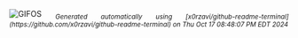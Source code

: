 <div align="justify">
<picture>
    <source media="(prefers-color-scheme: dark)" srcset="https://i.ibb.co/X59KzZX/output-gif.gif">
    <source media="(prefers-color-scheme: light)" srcset="https://i.ibb.co/X59KzZX/output-gif.gif">
    <img alt="GIFOS" src="https://i.ibb.co/X59KzZX/output-gif.gif">
</picture>
<sub><i>Generated automatically using [x0rzavi/github-readme-terminal](https://github.com/x0rzavi/github-readme-terminal) on Thu Oct 17 08:48:07 PM EDT 2024</i></sub>
</div>

<!--  -->